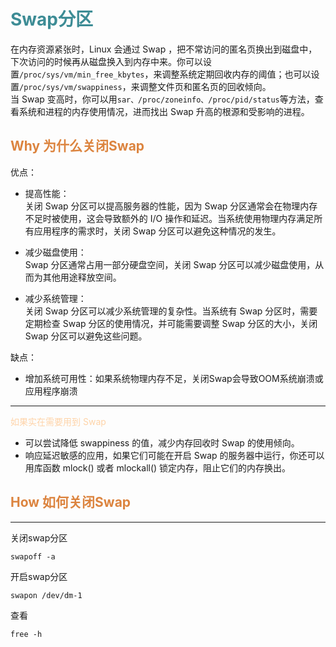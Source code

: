 # <font  color='3d8c95'>Swap分区</font>
在内存资源紧张时，Linux 会通过 Swap ，把不常访问的匿名页换出到磁盘中，下次访问的时候再从磁盘换入到内存中来。你可以设置`/proc/sys/vm/min_free_kbytes`，来调整系统定期回收内存的阈值；也可以设置`/proc/sys/vm/swappiness`，来调整文件页和匿名页的回收倾向。  
当 Swap 变高时，你可以用`sar、/proc/zoneinfo、/proc/pid/status`等方法，查看系统和进程的内存使用情况，进而找出 Swap 升高的根源和受影响的进程。

## <font  color='dc843f'>Why 为什么关闭Swap</font>

优点：
- 提高性能：  
  关闭 Swap 分区可以提高服务器的性能，因为 Swap 分区通常会在物理内存不足时被使用，这会导致额外的 I/O 操作和延迟。当系统使用物理内存满足所有应用程序的需求时，关闭 Swap 分区可以避免这种情况的发生。

- 减少磁盘使用：  
  Swap 分区通常占用一部分硬盘空间，关闭 Swap 分区可以减少磁盘使用，从而为其他用途释放空间。

- 减少系统管理：  
  关闭 Swap 分区可以减少系统管理的复杂性。当系统有 Swap 分区时，需要定期检查 Swap 分区的使用情况，并可能需要调整 Swap 分区的大小，关闭 Swap 分区可以避免这些问题。

缺点：
- 增加系统可用性：如果系统物理内存不足，关闭Swap会导致OOM系统崩溃或应用程序崩溃

---
<font  color='fed3a8'>如果实在需要用到 Swap</font>  
- 可以尝试降低 swappiness 的值，减少内存回收时 Swap 的使用倾向。  
- 响应延迟敏感的应用，如果它们可能在开启 Swap 的服务器中运行，你还可以用库函数 mlock() 或者 mlockall() 锁定内存，阻止它们的内存换出。

## <font  color='dc843f'>How 如何关闭Swap</font>
---
关闭swap分区
```
swapoff -a
```
开启swap分区
```
swapon /dev/dm-1
```
查看
```
free -h
```